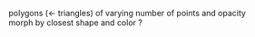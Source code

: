 polygons (<- triangles) of varying number of points and opacity  
morph by closest shape and color ?
